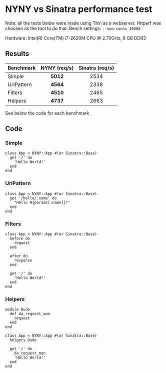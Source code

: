 # NYNY vs Sinatra performance test

Note: all the tests below were made using Thin as a webserver. Httperf was
choosen as the tool to do that. Bench settings: `--num-conns 10000`

Hardware: Intel(R) Core(TM) i7-2620M CPU @ 2.70GHz, 6 GB DDR3

## Results

| Benchmark | NYNY (req/s) | Sinatra (req/s) |
|-----------|:---------------:|:---------------:|
| Simple    |__5012__         |2534             |
| UrlPattern|__4564__         |2338             |
| Filters   |__4510__         |2465             |
| Helpers   |__4737__         |2663             |

See below the code for each benchmark

## Code
### Simple

    class App < NYNY::App #(or Sinatra::Base)
      get '/' do
        'Hello World!'
      end
    end
    
### UrlPattern
    class App < NYNY::App #(or Sinatra::Base)
      get '/hello/:name' do
        "Hello #{params[:name]}!"
      end
    end

### Filters
    class App < NYNY::App #(or Sinatra::Base)
      before do
        request
      end
    
      after do
        response
      end
    
      get '/' do
        'Hello World!'
      end
    end
    
### Helpers
    module Dude
      def da_request_man
        request
      end
    end
    
    class App < NYNY::App #(or Sinatra::Base)
      helpers Dude
    
      get '/' do
        da_request_man
        'Hello World!'
      end
    end

